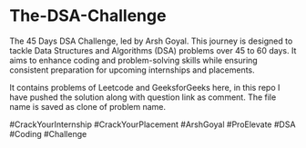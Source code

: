 # The-DSA-Challenge
 The 45 Days DSA Challenge, led by Arsh Goyal. This journey is designed to tackle Data Structures and Algorithms (DSA) problems over 45 to 60 days. It aims to enhance coding and problem-solving skills while ensuring consistent preparation for upcoming internships and placements.

 It contains problems of Leetcode and GeeksforGeeks here, in this repo I have pushed the solution along with question link as comment. The file name is saved as clone of problem name. 

 #CrackYourInternship #CrackYourPlacement #ArshGoyal #ProElevate #DSA #Coding #Challenge 
